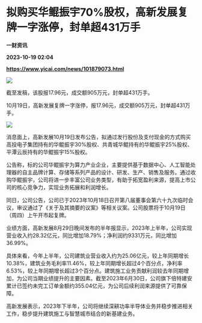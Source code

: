 # 拟购买华鲲振宇70%股权，高新发展复牌一字涨停，封单超431万手
**一财资讯**

**2023-10-19 02:04**

**https://www.yicai.com/news/101879073.html**

![](https://imgcdn.yicai.com/uppics/slides/2023/10/bddd873f6dad22b4f2a94b03c594d536.jpg)

截至发稿，该股报17.96元，成交额905万元，封单超431万手。

10月19日，高新发展复牌一字涨停，报17.96元，成交额905万元，封单超431万手。

![](https://imgcdn.yicai.com/uppics/images/2023/10/c1b36714780fb585d09f75b0fb511192.jpg)

消息面上，高新发展10月19日发布公告，拟通过发行股份及支付现金的方式购买高投电子集团持有的华鲲振宇30%股权、共青城华鲲持有的华鲲振宇25%股权、平潭云辰持有的华鲲振宇15%股权。

公告称，标的公司华鲲振宇为算力产业企业，主要提供基于数据中心、人工智能处理器的自主品牌计算、存储等系列产品的设计、研发、生产、销售及服务。通过收购华鲲振宇，公司将进一步丰富公司业务类型，有助于拓宽盈利来源，提高上市公司的核心竞争力，实现业务拓展和利润增长。

同日，公司公告，公司已于2023年10月18日召开第八届董事会第六十九次临时会议，审议通过了《关于及其摘要的议案》等相关议案。公司股票将于10月19日（周四）上午开市起复牌。

业绩方面，高新发展8月29日晚间发布的半年报显示，2023年上半年，公司实现营业收入约28.32亿元，同比增加18.79%；净利润约9331万元，同比增加36.99%。

具体来看，今年上半年，公司建筑业营业收入约为25.06亿元，较上年同期增长10.38%，建筑业务毛利率11.46%，较上年同期增长超过4个百分点，净利率6.53%，较上年同期增长超过3个百分点。建筑施工业务贡献利润较去年同期增加，为公司当期业绩提升的主要因素。截至2023年6月30日，公司旗下倍特建安累计已签约未完工订单金额约355.04亿元，为公司后续利润来源提供了可靠保障。

高新发展表示，2023年下半年，公司将继续深耕功率半导体业务并稳步推进相关工作，稳步提升建筑施工与智慧城市结合的新基建业务。
